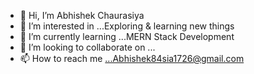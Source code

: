 - 👋 Hi, I’m Abhishek Chaurasiya
- 👀 I’m interested in ...Exploring & learning new things
- 🌱 I’m currently learning ...MERN Stack Development
- 💞️ I’m looking to collaborate on ...
- 📫 How to reach me ...Abhishek84sia1726@gmail.com

<!---
Abhi84sia/Abhi84sia is a ✨ special ✨ repository because its `README.md` (this file) appears on your GitHub profile.
You can click the Preview link to take a look at your changes.
--->
